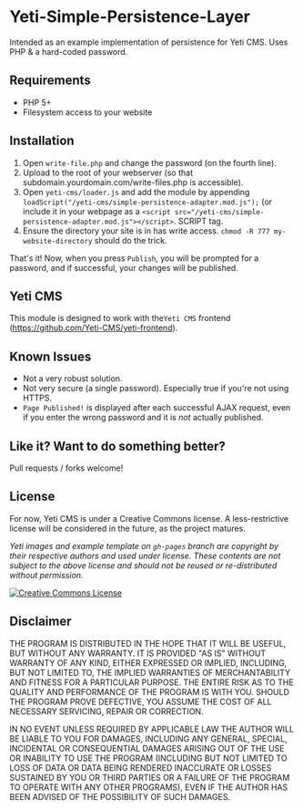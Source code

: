 # Yeti-Simple-Persistence-Layer
Intended as an example implementation of persistence for Yeti CMS. Uses PHP &amp; a hard-coded password.

## Requirements
- PHP 5+
- Filesystem access to your website

## Installation
1. Open `write-file.php` and change the password (on the fourth line).
2. Upload to the root of your webserver (so that subdomain.yourdomain.com/write-files.php is accessible).
3. Open `yeti-cms/loader.js` and add the module by appending `loadScript("/yeti-cms/simple-persistence-adapter.mod.js");` (or include it in your webpage as a `<script src="/yeti-cms/simple-persistence-adapter.mod.js"></script>`. SCRIPT tag.
4. Ensure the directory your site is in has write access. `chmod -R 777 my-website-directory` should do the trick.

That's it! Now, when you press `Publish`, you will be prompted for a password, and if successful, your changes will be published.

## Yeti CMS
This module is designed to work with the`Yeti CMS` frontend (https://github.com/Yeti-CMS/yeti-frontend).

## Known Issues
- Not a very robust solution.
- Not very secure (a single password). Especially true if you're not using HTTPS.
- `Page Published!` is displayed after each successful AJAX request, even if you enter the wrong password and it is *not* actually published.

## Like it? Want to do something better?
Pull requests / forks welcome!

## License
For now, Yeti CMS is under a Creative Commons license. A less-restrictive license will be considered in the future, as the project matures.

*Yeti images and example template on `gh-pages` branch are copyright by their respective authors and used under license. These contents are not subject to the above license and should not be reused or re-distributed without permission.*

<a rel="license" href="http://creativecommons.org/licenses/by-sa/4.0/"><img alt="Creative Commons License" style="border-width:0" src="https://i.creativecommons.org/l/by-sa/4.0/88x31.png" /></a>

## Disclaimer
THE PROGRAM IS DISTRIBUTED IN THE HOPE THAT IT WILL BE USEFUL, BUT WITHOUT ANY WARRANTY. IT IS PROVIDED "AS IS" WITHOUT WARRANTY OF ANY KIND, EITHER EXPRESSED OR IMPLIED, INCLUDING, BUT NOT LIMITED TO, THE IMPLIED WARRANTIES OF MERCHANTABILITY AND FITNESS FOR A PARTICULAR PURPOSE. THE ENTIRE RISK AS TO THE QUALITY AND PERFORMANCE OF THE PROGRAM IS WITH YOU. SHOULD THE PROGRAM PROVE DEFECTIVE, YOU ASSUME THE COST OF ALL NECESSARY SERVICING, REPAIR OR CORRECTION.

IN NO EVENT UNLESS REQUIRED BY APPLICABLE LAW THE AUTHOR WILL BE LIABLE TO YOU FOR DAMAGES, INCLUDING ANY GENERAL, SPECIAL, INCIDENTAL OR CONSEQUENTIAL DAMAGES ARISING OUT OF THE USE OR INABILITY TO USE THE PROGRAM (INCLUDING BUT NOT LIMITED TO LOSS OF DATA OR DATA BEING RENDERED INACCURATE OR LOSSES SUSTAINED BY YOU OR THIRD PARTIES OR A FAILURE OF THE PROGRAM TO OPERATE WITH ANY OTHER PROGRAMS), EVEN IF THE AUTHOR HAS BEEN ADVISED OF THE POSSIBILITY OF SUCH DAMAGES.
